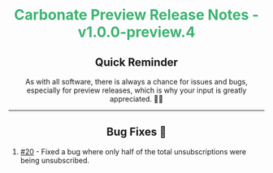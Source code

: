 <h1 align="center" style='color:mediumseagreen;font-weight:bold'>
    Carbonate Preview Release Notes - v1.0.0-preview.4
</h1>

<h2 align="center" style='font-weight:bold'>Quick Reminder</h2>

<div align="center">

As with all software, there is always a chance for issues and bugs, especially for preview releases, which is why your input is greatly appreciated. 🙏🏼
</div>

---

<h2 style="font-weight:bold" align="center">Bug Fixes 🐛</h2>

1. [#20](https://github.com/KinsonDigital/Carbonate/issues/20) - Fixed a bug where only half of the total unsubscriptions were being unsubscribed.
